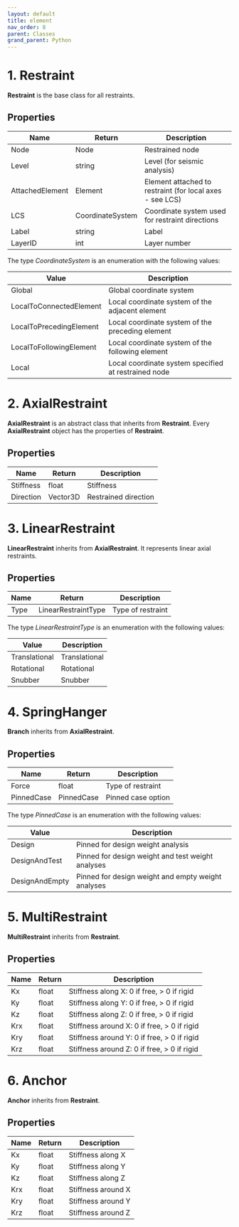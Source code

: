 ```yaml
---
layout: default
title: element
nav_order: 8
parent: Classes
grand_parent: Python
---
```



# 1. Restraint

**Restraint** is the base class for all restraints.

## Properties

| Name | Return | Description |
| --- | ----------- | ----------- |
| Node | Node | Restrained node |
| Level | string | Level (for seismic analysis) |
| AttachedElement | Element | Element attached to restraint (for local axes - see LCS)|
| LCS | CoordinateSystem | Coordinate system used for restraint directions |
| Label | string | Label |
| LayerID | int | Layer number |


The type *CoordinateSystem* is an enumeration with the following values:

| Value | Description |
| ---  | ----------- |
| Global | Global coordinate system |
| LocalToConnectedElement |  Local coordinate system of the adjacent element |
| LocalToPrecedingElement |  Local coordinate system of the preceding element |
| LocalToFollowingElement |  Local coordinate system of the following element |
| Local | Local coordinate system specified at restrained node |


# 2. AxialRestraint

**AxialRestraint** is an abstract class that inherits from **Restraint**. Every **AxialRestraint** object has the properties of **Restraint**.

## Properties

| Name | Return | Description |
| --- | ----------- | ----------- |
| Stiffness | float | Stiffness |
| Direction | Vector3D | Restrained direction |


# 3. LinearRestraint

**LinearRestraint** inherits from **AxialRestraint**. It represents linear axial restraints.

## Properties

| Name | Return | Description |
| --- | ----------- | ----------- |
| Type | LinearRestraintType | Type of restraint |

The type *LinearRestraintType* is an enumeration with the following values:

| Value | Description |
| ---  | ----------- |
| Translational | Translational |
| Rotational | Rotational|
| Snubber | Snubber|


# 4. SpringHanger

**Branch** inherits from **AxialRestraint**.

## Properties

| Name | Return | Description |
| --- | ----------- | ----------- |
| Force | float | Type of restraint |
| PinnedCase | PinnedCase | Pinned case option |

The type *PinnedCase* is an enumeration with the following values:

| Value | Description |
| ---  | ----------- |
| Design | Pinned for design weight analysis |
| DesignAndTest | Pinned for design weight and test weight analyses|
| DesignAndEmpty | Pinned for design weight and empty weight analyses|


# 5. MultiRestraint

**MultiRestraint** inherits from **Restraint**.

## Properties

| Name | Return | Description |
| --- | ----------- | ----------- |
| Kx | float | Stiffness along X: 0 if free, > 0 if rigid |
| Ky | float | Stiffness along Y: 0 if free, > 0 if rigid |
| Kz | float | Stiffness along Z: 0 if free, > 0 if rigid |
| Krx | float | Stiffness around X: 0 if free, > 0 if rigid |
| Kry | float | Stiffness around Y: 0 if free, > 0 if rigid |
| Krz | float | Stiffness around Z: 0 if free, > 0 if rigid |


# 6. Anchor

**Anchor** inherits from **Restraint**.

## Properties

| Name | Return | Description |
| --- | ----------- | ----------- |
| Kx | float | Stiffness along X |
| Ky | float | Stiffness along Y |
| Kz | float | Stiffness along Z |
| Krx | float | Stiffness around X |
| Kry | float | Stiffness around Y |
| Krz | float | Stiffness around Z |
